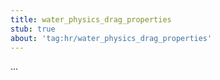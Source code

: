 ```yaml
---
title: water_physics_drag_properties
stub: true
about: 'tag:hr/water_physics_drag_properties'
---
```

...
